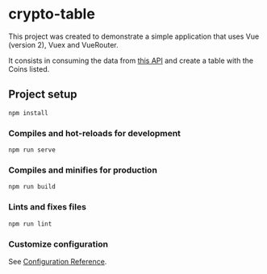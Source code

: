 # crypto-table

This project was created to demonstrate a simple application that uses Vue (version 2), Vuex and VueRouter.

It consists in consuming the data from [this API](https://documenter.getpostman.com/view/5734027/RzZ6Hzr3?version=latest) and create a table with the Coins listed.

## Project setup
```
npm install
```

### Compiles and hot-reloads for development
```
npm run serve
```

### Compiles and minifies for production
```
npm run build
```

### Lints and fixes files
```
npm run lint
```

### Customize configuration
See [Configuration Reference](https://cli.vuejs.org/config/).
